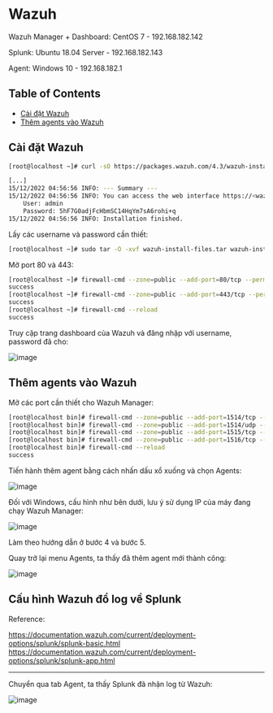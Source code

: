 # Wazuh

Wazuh Manager + Dashboard: CentOS 7 - 192.168.182.142

Splunk: Ubuntu 18.04 Server - 192.168.182.143

Agent: Windows 10 - 192.168.182.1

## Table of Contents

* [Cài đặt Wazuh](#installation)
* [Thêm agents vào Wazuh](#agent_adding)

<a name="installation"></a>
## Cài đặt Wazuh

```sh
[root@localhost ~]# curl -sO https://packages.wazuh.com/4.3/wazuh-install.sh && sudo bash ./wazuh-install.sh -a -i

[...]
15/12/2022 04:56:56 INFO: --- Summary ---
15/12/2022 04:56:56 INFO: You can access the web interface https://<wazuh-dashboard-ip>
    User: admin
    Password: 5hF7G0adjFcHbmSC14HqYm7sA6rohi+q
15/12/2022 04:56:56 INFO: Installation finished.
```

Lấy các username và password cần thiết:

```sh
[root@localhost ~]# sudo tar -O -xvf wazuh-install-files.tar wazuh-install-files/wazuh-passwords.txt
```

Mở port 80 và 443:

```sh
[root@localhost ~]# firewall-cmd --zone=public --add-port=80/tcp --permanent
success
[root@localhost ~]# firewall-cmd --zone=public --add-port=443/tcp --permanent
success
[root@localhost ~]# firewall-cmd --reload
success
```

Truy cập trang dashboard của Wazuh và đăng nhập với username, password đã cho:

![image](https://user-images.githubusercontent.com/101538840/207830677-342b485c-3712-4035-a3cc-e239ebfbf2c8.png)

<a name="agent_adding"></a>
## Thêm agents vào Wazuh

Mở các port cần thiết cho Wazuh Manager:

```sh
[root@localhost bin]# firewall-cmd --zone=public --add-port=1514/tcp --permanent
[root@localhost bin]# firewall-cmd --zone=public --add-port=1514/udp --permanent
[root@localhost bin]# firewall-cmd --zone=public --add-port=1515/tcp --permanent
[root@localhost bin]# firewall-cmd --zone=public --add-port=1516/tcp --permanent
[root@localhost bin]# firewall-cmd --reload
success
```
Tiến hành thêm agent bằng cách nhấn dấu xổ xuống và chọn Agents:

![image](https://user-images.githubusercontent.com/101538840/207831404-7c5fe66d-6d6c-4d54-9a27-944d329331b3.png)

Đối với Windows, cấu hình như bên dưới, lưu ý sử dụng IP của máy đang chạy Wazuh Manager:

![image](https://user-images.githubusercontent.com/101538840/207831695-737a6a9b-3b3f-420c-88ca-25b68fc5cc37.png)

Làm theo hướng dẫn ở bước 4 và bước 5.

Quay trở lại menu Agents, ta thấy đã thêm agent mới thành công:

![image](https://user-images.githubusercontent.com/101538840/207864082-f2e2f41f-e9b0-49f3-bedf-fbc4dd359f49.png)


## Cấu hình Wazuh đổ log về Splunk

Reference: 

https://documentation.wazuh.com/current/deployment-options/splunk/splunk-basic.html
https://documentation.wazuh.com/current/deployment-options/splunk/splunk-app.html

----------------------------------------------------------------------------------

Chuyển qua tab Agent, ta thấy Splunk đã nhận log từ Wazuh:

![image](https://user-images.githubusercontent.com/101538840/208013273-cc061f1b-1a9a-4e89-a51d-ef12b31e79dc.png)
